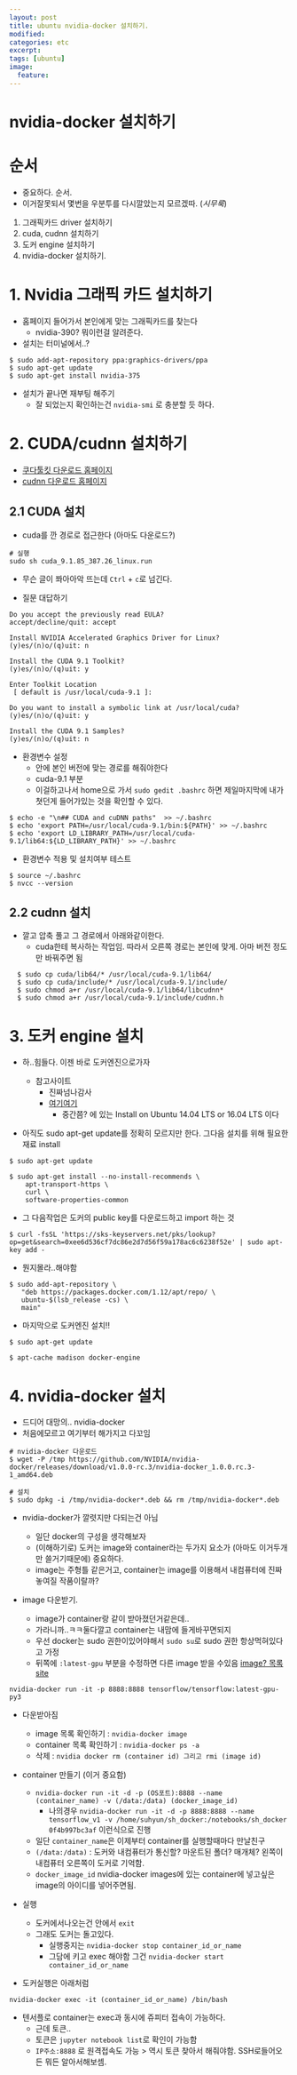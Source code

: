 ```yaml
---
layout: post
title: ubuntu nvidia-docker 설치하기.
modified:
categories: etc
excerpt:
tags: [ubuntu]
image:
  feature:
---
```


# nvidia-docker 설치하기

# 순서
- 중요하다. 순서.
- 이거잘못되서 몇번을 우분투를 다시깔았는지 모르겠따. (*시무룩*)

1. 그래픽카드 driver 설치하기
2. cuda, cudnn 설치하기
3. 도커 engine 설치하기
4. nvidia-docker 설치하기.

# 1. Nvidia 그래픽 카드 설치하기
- 홈페이지 들어가서 본인에게 맞는 그래픽카드를 찾는다
  - nvidia-390? 뭐이런걸 알려준다.
- 설치는 터미널에서..?

```
$ sudo add-apt-repository ppa:graphics-drivers/ppa
$ sudo apt-get update
$ sudo apt-get install nvidia-375
```

- 설치가 끝나면 재부팅 해주기
  - 잘 되었는지 확인하는건 ```nvidia-smi``` 로 충분할 듯 하다.

# 2. CUDA/cudnn 설치하기
- [쿠다툴킷 다운로드 홈페이지](https://developer.nvidia.com/cuda-downloads)
- [cudnn 다운로드 홈페이지](https://developer.nvidia.com/rdp/cudnn-download)

## 2.1 CUDA 설치
- cuda를 깐 경로로 접근한다 (아마도 다운로드?)

```
# 실행
sudo sh cuda_9.1.85_387.26_linux.run
```

- 무슨 글이 쫘아아악 뜨는데 ```Ctrl``` + ```c```로 넘긴다.

- 질문 대답하기

```
Do you accept the previously read EULA?
accept/decline/quit: accept

Install NVIDIA Accelerated Graphics Driver for Linux?
(y)es/(n)o/(q)uit: n

Install the CUDA 9.1 Toolkit?  
(y)es/(n)o/(q)uit: y

Enter Toolkit Location  
 [ default is /usr/local/cuda-9.1 ]:

Do you want to install a symbolic link at /usr/local/cuda?  
(y)es/(n)o/(q)uit: y

Install the CUDA 9.1 Samples?  
(y)es/(n)o/(q)uit: n

```

- 환경변수 설정
  - 안에 본인 버전에 맞는 경로를 해줘야한다
  - cuda-9.1 부분
  - 이걸하고나서 home으로 가서 ```sudo gedit .bashrc``` 하면 제일마지막에 내가 쳣던게 들어가있는 것을 확인할 수 있다.


```
$ echo -e "\n## CUDA and cuDNN paths"  >> ~/.bashrc
$ echo 'export PATH=/usr/local/cuda-9.1/bin:${PATH}' >> ~/.bashrc
$ echo 'export LD_LIBRARY_PATH=/usr/local/cuda-9.1/lib64:${LD_LIBRARY_PATH}' >> ~/.bashrc
```

- 환경변수 적용 및 설치여부 테스트

```
$ source ~/.bashrc
$ nvcc --version
```

## 2.2 cudnn 설치
- 깔고 압축 풀고 그 경로에서 아래와같이한다.
  - cuda한테 복사하는 작업임. 따라서 오른쪽 경로는 본인에 맞게. 아마 버전 정도만 바꿔주면 됨

```
  $ sudo cp cuda/lib64/* /usr/local/cuda-9.1/lib64/
  $ sudo cp cuda/include/* /usr/local/cuda-9.1/include/
  $ sudo chmod a+r /usr/local/cuda-9.1/lib64/libcudnn*
  $ sudo chmod a+r /usr/local/cuda-9.1/include/cudnn.h
```

# 3. 도커 engine 설치
- 하..힘들다. 이젠 바로 도커엔진으로가자
  - 참고사이트
    - 진짜넘나감사
    - [여기여기](https://docs.docker.com/cs-engine/1.12/#install-on-ubuntu-1404-lts-or-1604-lts)
      - 중간쯤? 에 있는 Install on Ubuntu 14.04 LTS or 16.04 LTS 이다

- 아직도 sudo apt-get update를 정확히 모르지만 한다. 그다음 설치를 위해 필요한 재료 install

```
$ sudo apt-get update

$ sudo apt-get install --no-install-recommends \
    apt-transport-https \
    curl \
    software-properties-common

```

- 그 다음작업은 도커의 public key를 다운로드하고 import 하는 것

```
$ curl -fsSL 'https://sks-keyservers.net/pks/lookup?op=get&search=0xee6d536cf7dc86e2d7d56f59a178ac6c6238f52e' | sudo apt-key add -
```

- 뭔지몰라..해야함

```
$ sudo add-apt-repository \
   "deb https://packages.docker.com/1.12/apt/repo/ \
   ubuntu-$(lsb_release -cs) \
   main"

 ```

 - 마지막으로 도커엔진 설치!!

```
$ sudo apt-get update

$ apt-cache madison docker-engine
```

# 4. nvidia-docker 설치
- 드디어 대망의.. nvidia-docker
- 처음에모르고 여기부터 해가지고 다꼬임

```
# nvidia-docker 다운로드
$ wget -P /tmp https://github.com/NVIDIA/nvidia-docker/releases/download/v1.0.0-rc.3/nvidia-docker_1.0.0.rc.3-1_amd64.deb

# 설치
$ sudo dpkg -i /tmp/nvidia-docker*.deb && rm /tmp/nvidia-docker*.deb
```

- nvidia-docker가 깔렷지만 다되는건 아님
  - 일단 docker의 구성을 생각해보자
  - (이해하기로) 도커는 image와 container라는 두가지 요소가 (아마도 이거두개만 쓸거기때문에) 중요하다.
  - image는 주형틀 같은거고, container는 image를 이용해서 내컴퓨터에 진짜 놓여질 작품이랄까?  

- image 다운받기.
  - image가 container랑 같이 받아졌던거같은데..
  - 가라니까..ㅋㅋ둘다깔고 container는 내맘에 들게바꾸면되지
  - 우선 docker는 sudo 권한이있어야해서 ```sudo su```로 sudo 권한 항상먹혀있다고 가정
  - 뒤쪽에 ```:latest-gpu``` 부분을 수정하면 다른 image 받을 수있음 [image? 목록 site](https://hub.docker.com/r/tensorflow/tensorflow/tags/)

```
nvidia-docker run -it -p 8888:8888 tensorflow/tensorflow:latest-gpu-py3
```

- 다운받아짐
  - image 목록 확인하기 : ```nvidia-docker image```
  - container 목록 확인하기 : ```nvidia-docker ps -a```
  - 삭제 : ```nvidia docker rm (container id) 그리고 rmi (image id)```

- container 만들기 (이거 중요함)
  - ```nvidia-docker run -it -d -p (OS포트):8888 --name (container_name) -v (/data:/data) (docker_image_id)```
    - 나의경우 ```nvidia-docker run -it -d -p 8888:8888 --name tensorflow_v1 -v /home/suhyun/sh_docker:/notebooks/sh_docker 0f4b997bc3af``` 이런식으로 진행
  - 일단 ```container_name```은 이제부터 container를 실행할때마다 만날친구
  - ```(/data:/data)``` : 도커와 내컴퓨터가 통신할? 마운트된 폴더? 매개체? 왼쪽이 내컴퓨터 오른쪽이 도커로 기억함.
  - ```docker_image_id``` nvidia-docker images에 있는 container에 넣고싶은 image의 아이디를 넣어주면됨.

- 실행
  - 도커에서나오는건 안에서 ```exit```
  - 그래도 도커는 돌고있다.
    - 실행중지는 ```nvidia-docker stop container_id_or_name```
    - 그담에 키고 exec 해야함 그건 ```nvidia-docker start container_id_or_name```

- 도커실행은 아래처럼

```
nvidia-docker exec -it (container_id_or_name) /bin/bash
```  

- 텐서플로 container는 exec과 동시에 쥬피터 접속이 가능하다.
  - 근데 토큰..
  - 토큰은 ```jupyter notebook list```로 확인이 가능함
  - ```IP주소:8888``` 로 원격접속도 가능 > 역시 토큰 찾아서 해줘야함. SSH로들어오든 뭐든 알아서해보셈.
